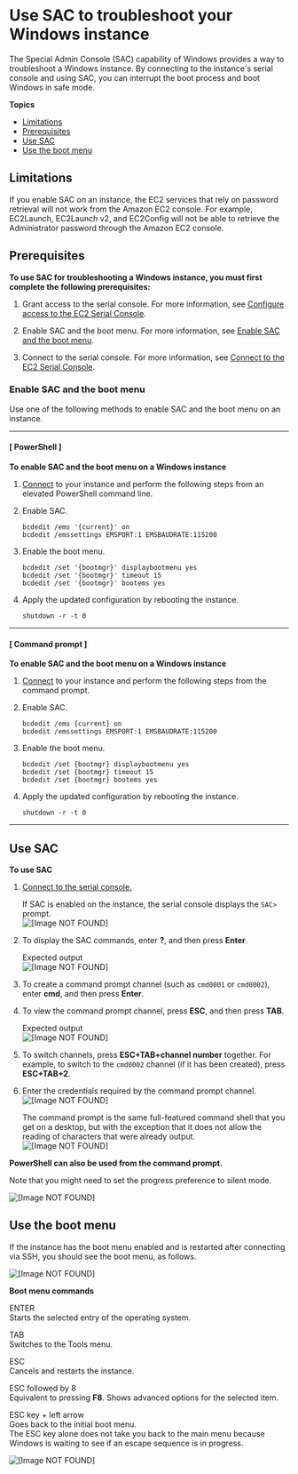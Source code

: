# Use SAC to troubleshoot your Windows instance<a name="troubleshooting-sac"></a>

The Special Admin Console \(SAC\) capability of Windows provides a way to troubleshoot a Windows instance\. By connecting to the instance's serial console and using SAC, you can interrupt the boot process and boot Windows in safe mode\.

**Topics**
+ [Limitations](#sac-limitations)
+ [Prerequisites](#sac-prerequisites)
+ [Use SAC](#use-sac)
+ [Use the boot menu](#use-boot-menu)

## Limitations<a name="sac-limitations"></a>

If you enable SAC on an instance, the EC2 services that rely on password retrieval will not work from the Amazon EC2 console\. For example, EC2Launch, EC2Launch v2, and EC2Config will not be able to retrieve the Administrator password through the Amazon EC2 console\.

## Prerequisites<a name="sac-prerequisites"></a>

**To use SAC for troubleshooting a Windows instance, you must first complete the following prerequisites:**

1. Grant access to the serial console\. For more information, see [Configure access to the EC2 Serial Console](configure-access-to-serial-console.md)\.

1. Enable SAC and the boot menu\. For more information, see [Enable SAC and the boot menu](#configure-sac-bootmenu)\.

1. Connect to the serial console\. For more information, see [Connect to the EC2 Serial Console](connect-to-serial-console.md)\.

### Enable SAC and the boot menu<a name="configure-sac-bootmenu"></a>

Use one of the following methods to enable SAC and the boot menu on an instance\.

------
#### [ PowerShell ]

**To enable SAC and the boot menu on a Windows instance**

1. [Connect](connecting_to_windows_instance.md) to your instance and perform the following steps from an elevated PowerShell command line\.

1. Enable SAC\.

   ```
   bcdedit /ems '{current}' on
   bcdedit /emssettings EMSPORT:1 EMSBAUDRATE:115200
   ```

1. Enable the boot menu\.

   ```
   bcdedit /set '{bootmgr}' displaybootmenu yes
   bcdedit /set '{bootmgr}' timeout 15
   bcdedit /set '{bootmgr}' bootems yes
   ```

1. Apply the updated configuration by rebooting the instance\.

   ```
   shutdown -r -t 0
   ```

------
#### [ Command prompt ]

**To enable SAC and the boot menu on a Windows instance**

1. [Connect](connecting_to_windows_instance.md) to your instance and perform the following steps from the command prompt\.

1. Enable SAC\.

   ```
   bcdedit /ems {current} on
   bcdedit /emssettings EMSPORT:1 EMSBAUDRATE:115200
   ```

1. Enable the boot menu\.

   ```
   bcdedit /set {bootmgr} displaybootmenu yes
   bcdedit /set {bootmgr} timeout 15
   bcdedit /set {bootmgr} bootems yes
   ```

1. Apply the updated configuration by rebooting the instance\.

   ```
   shutdown -r -t 0
   ```

------

## Use SAC<a name="use-sac"></a>

**To use SAC**

1. [Connect to the serial console\.](connect-to-serial-console.md)

   If SAC is enabled on the instance, the serial console displays the `SAC>` prompt\.  
![\[Image NOT FOUND\]](http://docs.aws.amazon.com/AWSEC2/latest/WindowsGuide/images/win-boot-3.png)

1. To display the SAC commands, enter **?**, and then press **Enter**\.

   Expected output  
![\[Image NOT FOUND\]](http://docs.aws.amazon.com/AWSEC2/latest/WindowsGuide/images/win-boot-4.png)

1. To create a command prompt channel \(such as `cmd0001` or `cmd0002`\), enter **cmd**, and then press **Enter**\.

1. To view the command prompt channel, press **ESC**, and then press **TAB**\.

   Expected output  
![\[Image NOT FOUND\]](http://docs.aws.amazon.com/AWSEC2/latest/WindowsGuide/images/win-boot-5.png)

1. To switch channels, press **ESC\+TAB\+channel number** together\. For example, to switch to the `cmd0002` channel \(if it has been created\), press **ESC\+TAB\+2**\.

1. Enter the credentials required by the command prompt channel\.  
![\[Image NOT FOUND\]](http://docs.aws.amazon.com/AWSEC2/latest/WindowsGuide/images/win-boot-6.png)

   The command prompt is the same full\-featured command shell that you get on a desktop, but with the exception that it does not allow the reading of characters that were already output\.  
![\[Image NOT FOUND\]](http://docs.aws.amazon.com/AWSEC2/latest/WindowsGuide/images/win-boot-7.png)

**PowerShell can also be used from the command prompt\.**

Note that you might need to set the progress preference to silent mode\.

![\[Image NOT FOUND\]](http://docs.aws.amazon.com/AWSEC2/latest/WindowsGuide/images/win-boot-8.png)

## Use the boot menu<a name="use-boot-menu"></a>

If the instance has the boot menu enabled and is restarted after connecting via SSH, you should see the boot menu, as follows\.

![\[Image NOT FOUND\]](http://docs.aws.amazon.com/AWSEC2/latest/WindowsGuide/images/win-boot-1.png)

**Boot menu commands**

ENTER  
Starts the selected entry of the operating system\.

TAB  
Switches to the Tools menu\.

ESC  
Cancels and restarts the instance\.

ESC followed by 8  
Equivalent to pressing **F8**\. Shows advanced options for the selected item\.

ESC key \+ left arrow  
Goes back to the initial boot menu\.  
The ESC key alone does not take you back to the main menu because Windows is waiting to see if an escape sequence is in progress\.

![\[Image NOT FOUND\]](http://docs.aws.amazon.com/AWSEC2/latest/WindowsGuide/images/win-boot-2.png)